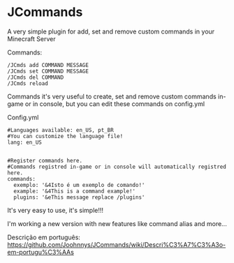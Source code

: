 # JCommands
A very simple plugin for add, set and remove custom commands in your Minecraft Server


Commands:
```
/JCmds add COMMAND MESSAGE
/JCmds set COMMAND MESSAGE
/JCmds del COMMAND
/JCmds reload
```

Commands it's very useful to create, set and remove custom commands in-game or in console,
but you can edit these commands on config.yml

Config.yml
```
#Languages available: en_US, pt_BR
#You can customize the language file!
lang: en_US


#Register commands here.
#Commands registred in-game or in console will automatically registred here.
commands:
  exemplo: '&4Isto é um exemplo de comando!'
  example: '&4This is a command example!'
  plugins: '&eThis message replace /plugins'
 ```

It's very easy to use, it's simple!!!
  
I'm working a new version with new features like command alias and more...
  
Descrição em português:
https://github.com/Joohnnys/JCommands/wiki/Descri%C3%A7%C3%A3o-em-portugu%C3%AAs
